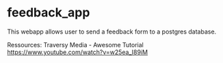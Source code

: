 # feedback_app

This webapp allows user to send a feedback form to a postgres database.

Ressources:
Traversy Media - Awesome Tutorial </br>
https://www.youtube.com/watch?v=w25ea_I89iM
